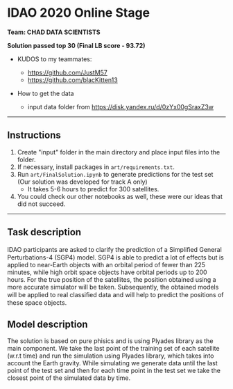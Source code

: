 # IDAO 2020 Online Stage
**Team: CHAD DATA SCIENTISTS**

**Solution passed top 30 (Final LB score - 93.72)**


* KUDOS to my teammates:
	- https://github.com/JustM57
	- https://github.com/blacKitten13

* How to get the data
   - input data folder from https://disk.yandex.ru/d/0zYx00gSraxZ3w

<hr>

## Instructions
1. Create "input" folder in the main directory and place input files into the folder.
2. If necessary, install packages in `art/requirements.txt`.
3. Run `art/FinalSolution.ipynb` to generate predictions for the test set (Our solution was developed for track A only)
    - It takes 5-6 hours to predict for 300 satellites.
4. You could check our other notebooks as well, these were our ideas that did not succeed.

<hr>

## Task description
IDAO participants are asked to clarify the prediction of a Simpliﬁed General Perturbations-4 (SGP4) model. 
SGP4 is able to predict a lot of effects but is applied to near-Earth objects with an orbital period of fewer than 225 minutes, while high orbit space objects have orbital periods up to 200 hours. 
For the true position of the satellites, the position obtained using a more accurate simulator will be taken. 
Subsequently, the obtained models will be applied to real classiﬁed data and will help to predict the positions of these space objects.

## Model description
The solution is based on pure phisics and is using Plyades library as the main component. We take the last point of the training set of each satellite (w.r.t time) and  run the simulation using Plyades library, 
which takes into account the Earth gravity. While simulating we generate data until the last point of the test set and then for each time point in the test set we take the closest point of the simulated data by time.
